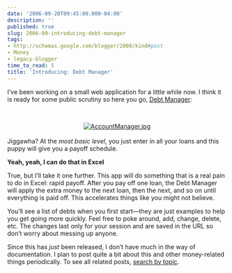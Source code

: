 ```yaml
---
date: '2006-09-20T09:45:00.000-04:00'
description: ''
published: true
slug: 2006-09-introducing-debt-manager
tags:
- http://schemas.google.com/blogger/2008/kind#post
- Money
- legacy-blogger
time_to_read: 5
title: 'Introducing: Debt Manager'
---
```


I’ve been working on a small web application for a little while now. I think it is ready for some public scrutiny so here you go, <a href="/debt" title="Debt Manager">Debt Manager</a>:

<a href="/debt" title="Debt Manager"><br />
<div style="text-align: center;"><a href="/debt" title="Debt Manager"><img alt="AccountManager.jpg" id="image497" src="http://www.wassupy.com/wp-content/uploads/2006/09/AccountManager.jpg" /></a></div><br />Jiggawha? At the <em>most basic level</em>, you just enter in all your loans and this puppy will give you a payoff schedule.

<strong>Yeah, yeah, I can do that in Excel</strong>

True, but I’ll take it one further. This app will do something that is a real pain to do in Excel: rapid payoff. After you pay off one loan, the Debt Manager will apply the extra money to the next loan, then the next, and so on until everything is paid off. This accelerates things like you might not believe.

You’ll see a list of debts when you first start—they are just examples to help you get going more quickly. Feel free to poke around, add, change, delete, etc. The changes last only for your session and are saved in the URL so don’t worry about messing up anyone.

Since this has <em>just</em> been released, I don’t have much in the way of documentation. I plan to post quite a bit about this and other money-related things periodically.  To see all related posts, <a href="/?cat=14">search by topic</a>.